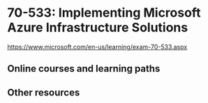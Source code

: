 # 70-533: Implementing Microsoft Azure Infrastructure Solutions

https://www.microsoft.com/en-us/learning/exam-70-533.aspx

## Online courses and learning paths

## Other resources

